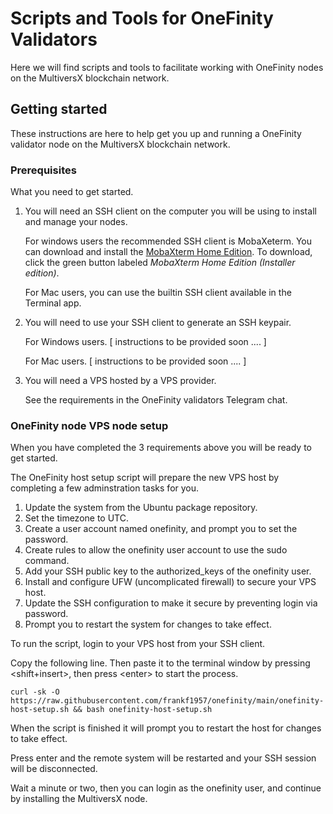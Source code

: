 # Scripts and Tools for OneFinity Validators

Here we will find scripts and tools to facilitate working with OneFinity nodes on the MultiversX blockchain network. 

## Getting started

These instructions are here to help get you up and running a OneFinity validator node on the MultiversX blockchain network.

### Prerequisites

What you need to get started. 

1. You will need an SSH client on the computer you will be using to install and manage your nodes. 

    For windows users the recommended SSH client is MobaXeterm. 
    You can download and install the 
    [MobaXterm Home Edition](https://mobaxterm.mobatek.net/download-home-edition.html). 
    To download, click the green button labeled _MobaXterm Home Edition (Installer edition)_.

    For Mac users, you can use the builtin SSH client available in the Terminal app. 

2. You will need to use your SSH client to generate an SSH keypair.

    For Windows users. [ instructions to be provided soon .... ]

    For Mac users. [ instructions to be provided soon .... ]

3. You will need a VPS hosted by a VPS provider. 

    See the requirements in the OneFinity validators Telegram chat. 

### OneFinity node VPS node setup

When you have completed the 3 requirements above you will be ready to get started.  

The OneFinity host setup script will prepare the new VPS host by completing a few adminstration tasks for you.

1. Update the system from the Ubuntu package repository.
1. Set the timezone to UTC.
1. Create a user account named onefinity, and prompt you to set the password.
1. Create rules to allow the onefinity user account to use the sudo command.
1. Add your SSH public key to the authorized_keys of the onefinity user.
1. Install and configure UFW (uncomplicated firewall) to secure your VPS host.
1. Update the SSH configuration to make it secure by preventing login via password.
1. Prompt you to restart the system for changes to take effect.

To run the script, login to your VPS host from your SSH client.

Copy the following line. Then paste it to the terminal window by pressing \<shift+insert\>, then press \<enter\> to start the process. 

~~~
curl -sk -O https://raw.githubusercontent.com/frankf1957/onefinity/main/onefinity-host-setup.sh && bash onefinity-host-setup.sh
~~~

When the script is finished it will prompt you to restart the host for changes to take effect.

Press enter and the remote system will be restarted and your SSH session will be disconnected. 

Wait a minute or two, then you can login as the onefinity user, and continue by installing the MultiversX node. 


